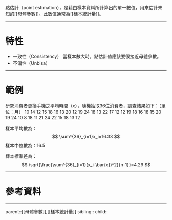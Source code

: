 點估計（point estimation），是藉由樣本資料所計算出的單一數值，用來估計未知的[[母體參數]]。此數值通常為[[樣本統計量]]。
- - -
# 特性
- 一致性（Consistency）
當樣本數大時，點估計值應該要很接近母體參數。
- 不偏性（Unbisa）
- - -
# 範例
研究消費者更換手機之平均時間（$x$），隨機抽取36位消費者，調查結果如下：（單位：月）
10 14 12 15 18 16 13 20 12 19 24 18
13 22 17 12 12 19 18 16 18 15 20 19
24 10 8 18 11 21 24 22 15 18 13 12

樣本平均數為：
$$
\sum^{36}_{i=1}x_i=16.33
$$
樣本中位數為：$16.5$

樣本標準差為：
$$
\sqrt{\frac{\sum^{36}_{i=1}(x_i-\bar{x})^2}{n-1}}=4.29
$$
- - -
# 參考資料

- - -
parent::[[母體參數]],[[樣本統計量]]
sibling::
child::